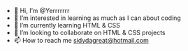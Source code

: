 - 👋 Hi, I’m @Yerrrrrrr
- 👀 I’m interested in learning as much as I can about coding
- 🌱 I’m currently learning HTML & CSS
- 💞️ I’m looking to collaborate on HTML & CSS projects
- 📫 How to reach me sidydagreat@hotmail.com

<!---
Yerrrrrrr/Yerrrrrrr is a ✨ special ✨ repository because its `README.md` (this file) appears on your GitHub profile.
You can click the Preview link to take a look at your changes.
--->
